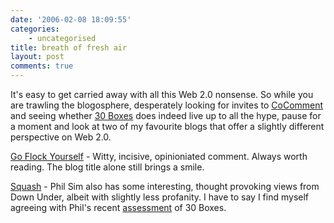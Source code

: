 ```yaml
---
date: '2006-02-08 18:09:55'
categories:
    - uncategorised
title: breath of fresh air
layout: post
comments: true
---
```


It's easy to get carried away with all this Web 2.0 nonsense. So while
you are trawling the blogosphere, desperately looking for invites to
[CoComment](http://www.cocomment.com/) and seeing whether [30
Boxes](http://www.30boxes.com/) does indeed live up to all the hype,
pause for a moment and look at two of my favourite blogs that offer a
slightly different perspective on Web 2.0.

[Go Flock Yourself](http://flocksucks.wordpress.com/) - Witty, incisive,
opinioniated comment. Always worth reading. The blog title alone still
brings a smile.

[Squash](http://squash.wordpress.com/) - Phil Sim also has some
interesting, thought provoking views from Down Under, albeit with
slightly less profanity. I have to say I find myself agreeing with
Phil's recent
[assessment](http://squash.wordpress.com/2006/02/07/30-boxes-is-the-bees-dick/)
of 30 Boxes.
